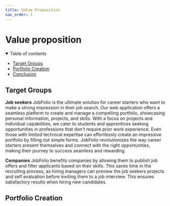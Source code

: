```yaml
---
title: Value Proposition
nav_order: 1
---
```


# Value proposition

<details open markdown="block">
  <summary>
    Table of contents
  </summary>

- [Target Groups](#target-groups)
- [Portfolio Creation](#portfolio-creation)
- [Conclusion](#conclusion)

</details>

## Target Groups
**Job seekers**
JobFolio is the ultimate solution for career starters who want to make a strong impression in their job search. Our web application offers a seamless platform to create and manage a compelling portfolio, showcasing personal information, projects, and skills. With a focus on projects and individual capabilities, we cater to students and apprentices seeking opportunities in professions that don't require prior work experience. Even those with limited technical expertise can effortlessly create an impressive portfolio by filling out simple forms. JobFolio revolutionizes the way career starters present themselves and connect with the right opportunities, making their journey to success seamless and rewarding.

**Companies**
JobFolio benefits companies by allowing them to publish job offers and filter applicants based on their skills. This saves time in the recruiting process, as hiring managers can preview the job seekers projects and self evaluation before inviting them to a job interview. This ensures satisfactory results when hiring new candidates.

## Portfolio Creation



